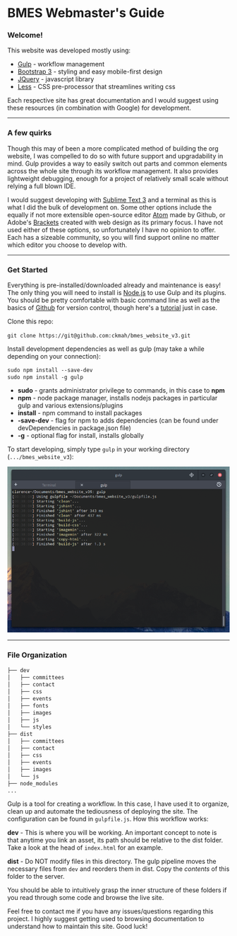 # BMES Webmaster's Guide

### Welcome! ###

This website was developed mostly using:

- [Gulp](http://gulpjs.com/ "Gulp Homepage") - workflow management
- [Bootstrap 3](http://getbootstrap.com/ "Bootstrap Homepage") - styling and easy mobile-first design
- [JQuery](https://jquery.com/ "JQuery Homepage") - javascript library
- [Less](http://lesscss.org/ "Less Homepage") - CSS pre-processor that streamlines writing css

Each respective site has great documentation and I would suggest using these resources (in combination with Google) for development.

---

### A few quirks ###

Though this may of been a more complicated method of building the org website, I was compelled to do so with future support and upgradability in mind. Gulp provides a way to easily switch out parts and common elements across the whole site through its workflow management. It also provides lightweight debugging, enough for a project of relatively small scale without relying a full blown IDE.

I would suggest developing with [Sublime Text 3](http://www.sublimetext.com/3) and a terminal as this is what I did the bulk of development on. Some other options include the equally if not more extensible open-source editor [Atom](https://atom.io/ "Atom") made by Github, or Adobe's [Brackets](http://brackets.io/ "Brackets") created with web design as its primary focus. I have not used either of these options, so unfortunately I have no opinion to offer. Each has a sizeable community, so you will find support online no matter which editor you choose to develop with.

---

### Get Started ###


Everything is pre-installed/downloaded already and maintenance is easy! The only thing you will need to install is [Node.js](https://nodejs.org/en/ "Node.js Homepage") to use Gulp and its plugins. You should be pretty comfortable with basic command line as well as the basics of [Github](https://github.com/ "Github Homepage") for version control, though here's a [tutorial](https://help.github.com/articles/set-up-git/ "Set Up Git - User Documentation") just in case.


Clone this repo:

`git clone https://git@github.com:ckmah/bmes_website_v3.git`

Install development dependencies as well as gulp (may take a while depending on your connection):

```
sudo npm install --save-dev
sudo npm install -g gulp
```

- **sudo** - grants administrator privilege to commands, in this case to **npm**
- **npm** - node package manager, installs nodejs packages in particular gulp and various extensions/plugins
- **install** - npm command to install packages
- **-save-dev** - flag for npm to adds dependencies (can be found under devDependencies in package.json file)
- **-g** - optional flag for install, installs globally

To start developing, simply type `gulp` in your working directory (`.../bmes_website_v3`):

![Gulp demo](https://github.com/ckmah/bmes_website_v3/raw/master/readme_assets/gulp.png)

---

### File Organization ###

```
├── dev
│   ├── committees
│   ├── contact
│   ├── css
│   ├── events
│   ├── fonts
│   ├── images
│   ├── js
│   └── styles
├── dist
│   ├── committees
│   ├── contact
│   ├── css
│   ├── events
│   ├── images
│   └── js
├── node_modules
...
```

Gulp is a tool for creating a workflow. In this case, I have used it to organize, clean up and automate the tediousness of deploying the site. The configuration can be found in `gulpfile.js`. How this workflow works:

**dev** - This is where you will be working. An important concept to note is that anytime you link an asset, its path should be relative to the dist folder. Take a look at the head of `index.html` for an example.

**dist** - Do NOT modify files in this directory. The gulp pipeline moves the necessary files from `dev` and reorders them in dist. Copy the *contents* of this folder to the server.

You should be able to intuitively grasp the inner structure of these folders if you read through some code and browse the live site.

Feel free to contact me if you have any issues/questions regarding this project. I highly suggest getting used to browsing documentation to understand how to maintain this site. Good luck!